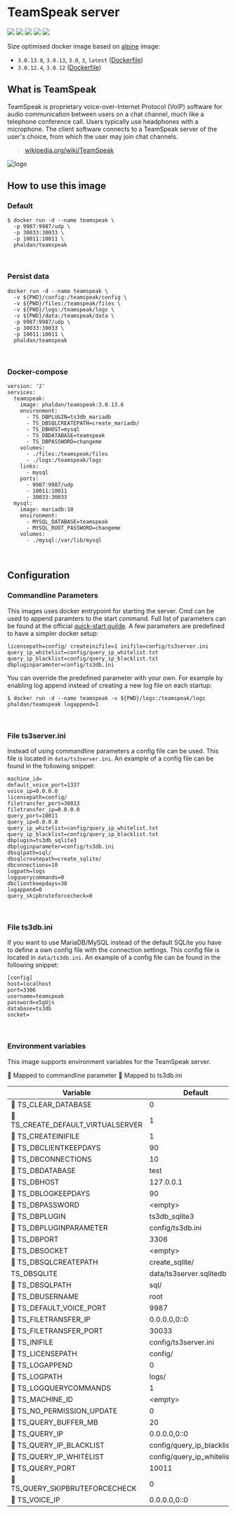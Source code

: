 # TeamSpeak server

[![](https://images.microbadger.com/badges/version/phaldan/teamspeak.svg)](https://microbadger.com/images/phaldan/teamspeak) [![](https://images.microbadger.com/badges/image/phaldan/teamspeak.svg)](https://microbadger.com/images/phaldan/teamspeak) [![](https://img.shields.io/docker/stars/phaldan/teamspeak.svg)](https://hub.docker.com/r/phaldan/teamspeak/) [![](https://img.shields.io/docker/pulls/phaldan/teamspeak.svg)](https://hub.docker.com/r/phaldan/teamspeak/) [![](https://img.shields.io/docker/automated/phaldan/teamspeak.svg)](https://hub.docker.com/r/phaldan/teamspeak/)

Size optimised docker image based on [alpine](https://hub.docker.com/_/alpine/) image:

* `3.0.13.8`, `3.0.13`, `3.0`, `3`, `latest` ([Dockerfile](https://github.com/phaldan/docker-teamspeak/blob/dd7c006851b4c7b31ad7ea3b2fc5f6c96b9756b3/Dockerfile))
* `3.0.12.4`, `3.0.12` ([Dockerfile](https://github.com/phaldan/docker-teamspeak/blob/cc4b6d4e48ed5b6a30448b017bee0f722b742725/Dockerfile))
&nbsp;

## What is TeamSpeak

TeamSpeak is proprietary voice-over-Internet Protocol (VoIP) software for audio communication between users on a chat channel, much like a telephone conference call. Users typically use headphones with a microphone. The client software connects to a TeamSpeak server of the user's choice, from which the user may join chat channels.

> [wikipedia.org/wiki/TeamSpeak](https://en.wikipedia.org/wiki/TeamSpeak)

![logo](https://raw.githubusercontent.com/phaldan/docker-teamspeak/54d169025092ad9f612a1647a5bc9e19fdbe56c6/logo.png)
&nbsp;

## How to use this image

### Default

```
$ docker run -d --name teamspeak \
  -p 9987:9987/udp \
  -p 30033:30033 \
  -p 10011:10011 \
  phaldan/teamspeak
```
&nbsp;

### Persist data
```
docker run -d --name teamspeak \
  -v ${PWD}/config:/teamspeak/config \
  -v ${PWD}/files:/teamspeak/files \
  -v ${PWD}/logs:/teamspeak/logs \
  -v ${PWD}/data:/teamspeak/data \
  -p 9987:9987/udp \
  -p 30033:30033 \
  -p 10011:10011 \
  phaldan/teamspeak
```
&nbsp;

### Docker-compose
```
version: '2'
services:
  teamspeak:
    image: phaldan/teamspeak:3.0.13.6
    environment:
      - TS_DBPLUGIN=ts3db_mariadb
      - TS_DBSQLCREATEPATH=create_mariadb/
      - TS_DBHOST=mysql
      - TS_DBDATABASE=teamspeak
      - TS_DBPASSWORD=changeme
    volumes:
      - ./files:/teamspeak/files
      - ./logs:/teamspeak/logs
    links:
      - mysql
    ports:
      - 9987:9987/udp
      - 10011:10011
      - 30033:30033
  mysql:
    image: mariadb:10
    environment:
      - MYSQL_DATABASE=teamspeak
      - MYSQL_ROOT_PASSWORD=changeme
    volumes:
      - ./mysql:/var/lib/mysql
```
&nbsp;

## Configuration

### Commandline Parameters

This images uses docker entrypoint for starting the server. Cmd can be used to append paramters to the start command. Full list of parameters can be found at the official [quick-start guilde](http://media.teamspeak.com/ts3_literature/TeamSpeak%203%20Server%20Quick%20Start.txt). A few parameters are predefined to have a simpler docker setup:

```
licensepath=config/ createinifile=1 inifile=config/ts3server.ini query_ip_whitelist=config/query_ip_whitelist.txt query_ip_blacklist=config/query_ip_blacklist.txt dbpluginparameter=config/ts3db.ini
```

You can override the predefined parameter with your own. For example by enabling log append instead of creating a new log file on each startup:

```
$ docker run -d --name teamspeak -v ${PWD}/logs:/teamspeak/logs phaldan/teamspeak logappend=1
```
&nbsp;

### File ts3server.ini

Instead of using commandline parameters a config file can be used. This file is located in `data/ts3server.ini`. An example of a config file can be found in the following snippet: 

```
machine_id=
default_voice_port=1337
voice_ip=0.0.0.0
licensepath=config/
filetransfer_port=30033
filetransfer_ip=0.0.0.0
query_port=10011
query_ip=0.0.0.0
query_ip_whitelist=config/query_ip_whitelist.txt
query_ip_blacklist=config/query_ip_blacklist.txt
dbplugin=ts3db_sqlite3
dbpluginparameter=config/ts3db.ini
dbsqlpath=sql/
dbsqlcreatepath=create_sqlite/
dbconnections=10
logpath=logs
logquerycommands=0
dbclientkeepdays=30
logappend=0
query_skipbruteforcecheck=0
```
&nbsp;

### File ts3db.ini

If you want to use MariaDB/MySQL instead of the default SQLite you have to define a own config file with the connection settings. This config file is located in `data/ts3db.ini`. An example of a config file can be found in the following snippet:

```
[config]
host=localhost
port=3306
username=teamspeak
password=x5gUjs
database=ts3db
socket=
```
&nbsp;

### Environment variables

This image supports environment variables for the TeamSpeak server.

&#x1F534; Mapped to commandline parameter &#x1F537; Mapped to ts3db.ini

|Variable|Default|
|-----------|---------|
|&#x1F534; TS_CLEAR_DATABASE|0|
|&#x1F534; TS_CREATE_DEFAULT_VIRTUALSERVER|1|
|&#x1F534; TS_CREATEINIFILE|1|
|&#x1F534; TS_DBCLIENTKEEPDAYS|90|
|&#x1F534; TS_DBCONNECTIONS|10|
|&#x1F537; TS_DBDATABASE|test|
|&#x1F537; TS_DBHOST|127.0.0.1|
|&#x1F534; TS_DBLOGKEEPDAYS|90|
|&#x1F537; TS_DBPASSWORD|&lt;empty&gt;|
|&#x1F534; TS_DBPLUGIN|ts3db_sqlite3|
|&#x1F534; TS_DBPLUGINPARAMETER|config/ts3db.ini|
|&#x1F537; TS_DBPORT|3306|
|&#x1F537; TS_DBSOCKET|&lt;empty&gt;|
|&#x1F534; TS_DBSQLCREATEPATH|create_sqlite/|
|TS_DBSQLITE|data/ts3server.sqlitedb|
|&#x1F534; TS_DBSQLPATH|sql/|
|&#x1F537; TS_DBUSERNAME|root|
|&#x1F534; TS_DEFAULT_VOICE_PORT|9987|
|&#x1F534; TS_FILETRANSFER_IP|0.0.0.0,0::0|
|&#x1F534; TS_FILETRANSFER_PORT|30033|
|&#x1F534; TS_INIFILE|config/ts3server.ini|
|&#x1F534; TS_LICENSEPATH|config/|
|&#x1F534; TS_LOGAPPEND|0|
|&#x1F534; TS_LOGPATH|logs/|
|&#x1F534; TS_LOGQUERYCOMMANDS|1|
|&#x1F534; TS_MACHINE_ID|&lt;empty&gt;|
|&#x1F534; TS_NO_PERMISSION_UPDATE|0|
|&#x1F534; TS_QUERY_BUFFER_MB|20|
|&#x1F534; TS_QUERY_IP|0.0.0.0,0::0|
|&#x1F534; TS_QUERY_IP_BLACKLIST|config/query_ip_blacklist.txt|
|&#x1F534; TS_QUERY_IP_WHITELIST|config/query_ip_whitelist.txt|
|&#x1F534; TS_QUERY_PORT|10011|
|&#x1F534; TS_QUERY_SKIPBRUTEFORCECHECK|0|
|&#x1F534; TS_VOICE_IP|0.0.0.0,0::0|
